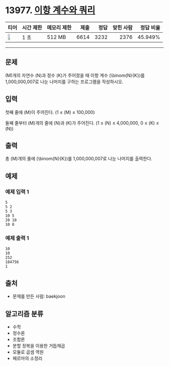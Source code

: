 # 13977. [이항 계수와 쿼리](https://www.acmicpc.net/problem/13977)

| 티어 | 시간 제한 | 메모리 제한 | 제출 | 정답 | 맞힌 사람 | 정답 비율 |
|---|---|---|---:|---:|---:|---:|
| <img src="https://static.solved.ac/tier_small/16.svg" width="50%" /> | 1 초 | 512 MB | 6614 | 3232 | 2376 | 45.949% |

---

## 문제

\(M\)개의 자연수 \(N\)과 정수 \(K\)가 주어졌을 때 이항 계수 \(\binom{N}{K}\)를 1,000,000,007로 나눈 나머지를 구하는 프로그램을 작성하시오.

## 입력

첫째 줄에 \(M\)이 주어진다. (1 ≤ \(M\) ≤ 100,000)

둘째 줄부터 \(M\)개의 줄에 \(N\)과 \(K\)가 주어진다. (1 ≤ \(N\) ≤ 4,000,000, 0 ≤ \(K\) ≤ \(N\))

## 출력

총 \(M\)개의 줄에 \(\binom{N}{K}\)를 1,000,000,007로 나눈 나머지를 출력한다.

## 예제

### 예제 입력 1

```
5
5 2
5 3
10 5
20 10
10 0
```

### 예제 출력 1

```
10
10
252
184756
1
```

## 출처

- 문제를 만든 사람: baekjoon

## 알고리즘 분류

- 수학
- 정수론
- 조합론
- 분할 정복을 이용한 거듭제곱
- 모듈로 곱셈 역원
- 페르마의 소정리

